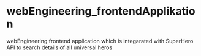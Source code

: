 # webEngineering_frontendApplikation
webEngineering frontend application which is integarated with SuperHero API to search details of all universal heros
